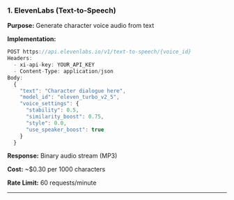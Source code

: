 ### 1. ElevenLabs (Text-to-Speech)

**Purpose:** Generate character voice audio from text

**Implementation:**

```javascript
POST https://api.elevenlabs.io/v1/text-to-speech/{voice_id}
Headers:
  - xi-api-key: YOUR_API_KEY
  - Content-Type: application/json
Body:
  {
    "text": "Character dialogue here",
    "model_id": "eleven_turbo_v2_5",
    "voice_settings": {
      "stability": 0.5,
      "similarity_boost": 0.75,
      "style": 0.0,
      "use_speaker_boost": true
    }
  }
```

**Response:** Binary audio stream (MP3)

**Cost:** ~$0.30 per 1000 characters

**Rate Limit:** 60 requests/minute

---
